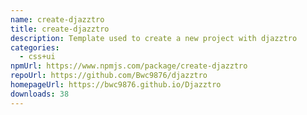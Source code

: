 ```yaml
---
name: create-djazztro
title: create-djazztro
description: Template used to create a new project with djazztro
categories:
  - css+ui
npmUrl: https://www.npmjs.com/package/create-djazztro
repoUrl: https://github.com/Bwc9876/djazztro
homepageUrl: https://bwc9876.github.io/Djazztro
downloads: 38
---
```


